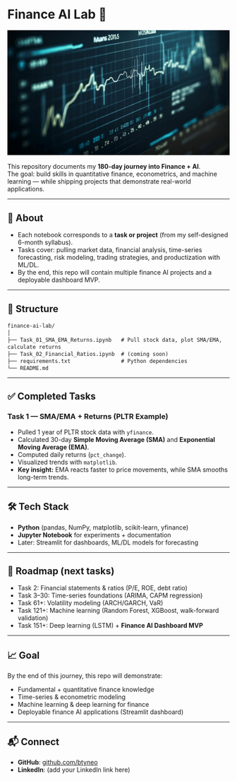 # Finance AI Lab 🚀

![Quant Banner](images/quant.jpeg)

This repository documents my **180-day journey into Finance + AI**.  
The goal: build skills in quantitative finance, econometrics, and machine learning — while shipping projects that demonstrate real-world applications.

---

## 📌 About
- Each notebook corresponds to a **task or project** (from my self-designed 6-month syllabus).  
- Tasks cover: pulling market data, financial analysis, time-series forecasting, risk modeling, trading strategies, and productization with ML/DL.  
- By the end, this repo will contain multiple finance AI projects and a deployable dashboard MVP.

---

## 📂 Structure
```
finance-ai-lab/
│
├── Task_01_SMA_EMA_Returns.ipynb   # Pull stock data, plot SMA/EMA, calculate returns
├── Task_02_Financial_Ratios.ipynb  # (coming soon)
├── requirements.txt                # Python dependencies
└── README.md
```

---

## ✅ Completed Tasks

### Task 1 — SMA/EMA + Returns (PLTR Example)
- Pulled 1 year of PLTR stock data with `yfinance`.  
- Calculated 30-day **Simple Moving Average (SMA)** and **Exponential Moving Average (EMA)**.  
- Computed daily returns (`pct_change`).  
- Visualized trends with `matplotlib`.  
- **Key insight:** EMA reacts faster to price movements, while SMA smooths long-term trends.  

---

## 🛠 Tech Stack
- **Python** (pandas, NumPy, matplotlib, scikit-learn, yfinance)  
- **Jupyter Notebook** for experiments + documentation  
- Later: Streamlit for dashboards, ML/DL models for forecasting  

---

## 🚀 Roadmap (next tasks)
- Task 2: Financial statements & ratios (P/E, ROE, debt ratio)  
- Task 3–30: Time-series foundations (ARIMA, CAPM regression)  
- Task 61+: Volatility modeling (ARCH/GARCH, VaR)  
- Task 121+: Machine learning (Random Forest, XGBoost, walk-forward validation)  
- Task 151+: Deep learning (LSTM) + **Finance AI Dashboard MVP**  

---

## 📈 Goal
By the end of this journey, this repo will demonstrate:
- Fundamental + quantitative finance knowledge  
- Time-series & econometric modeling  
- Machine learning & deep learning for finance  
- Deployable finance AI applications (Streamlit dashboard)  

---

## 📬 Connect
- **GitHub**: [github.com/btyneo](https://github.com/btyneo)  
- **LinkedIn**: (add your LinkedIn link here)  
